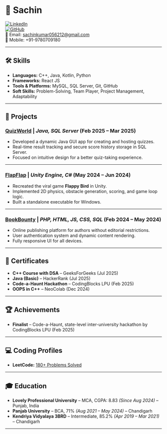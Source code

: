 # 💼 Sachin

[![LinkedIn](https://img.shields.io/badge/LinkedIn-Profile-blue)](https://www.linkedin.com/in/sachin260708/)  
[![GitHub](https://img.shields.io/badge/GitHub-kraonix-black)](https://github.com/kraonix)  
📧 Email: [sachinkumar056212@gmail.com](mailto:sachinkumar056212@gmail.com)  
📱 Mobile: +91-9780709180  

---

## 🛠 Skills

- **Languages:** C++, Java, Kotlin, Python  
- **Frameworks:** React JS  
- **Tools & Platforms:** MySQL, SQL Server, Git, GitHub  
- **Soft Skills:** Problem-Solving, Team Player, Project Management, Adaptability  

---

## 🚀 Projects

### [QuizWorld](#) | *Java, SQL Server* (Feb 2025 – Mar 2025)  
- Developed a dynamic Java GUI app for creating and hosting quizzes.  
- Real-time result tracking and secure score history storage in SQL Server.  
- Focused on intuitive design for a better quiz-taking experience.  

---

### [FlapFlap](https://github.com/kraonix/FlapFlap) | *Unity Engine, C#* (May 2024 – Jun 2024)  
- Recreated the viral game **Flappy Bird** in Unity.  
- Implemented 2D physics, obstacle generation, scoring, and game loop logic.  
- Built a standalone executable for Windows.  

---

### [BookBounty](https://github.com/kraonix/BookBounty) | *PHP, HTML, JS, CSS, SQL* (Feb 2024 – May 2024)  
- Online publishing platform for authors without editorial restrictions.  
- User authentication system and dynamic content rendering.  
- Fully responsive UI for all devices.  

---

## 📜 Certificates
- **C++ Course with DSA** – GeeksForGeeks (Jul 2025)  
- **Java (Basic)** – HackerRank (Jul 2025)  
- **Code-a-Haunt Hackathon** – CodingBlocks LPU (Feb 2025)  
- **OOPS in C++** – NeoColab (Dec 2024)  

---

## 🏆 Achievements
- **Finalist** – Code-a-Haunt, state-level inter-university hackathon by CodingBlocks LPU (Feb 2025)  

---

## 💻 Coding Profiles
- **LeetCode:** [180+ Problems Solved](https://leetcode.com/u/Kraonix/)  

---

## 🎓 Education
- **Lovely Professional University** – MCA, CGPA: 8.83 *(Since Aug 2024)* – Punjab, India  
- **Panjab University** – BCA, 71% *(Aug 2021 – May 2024)* – Chandigarh  
- **Kendriya Vidyalaya 3BRD** – Intermediate, 85.2% *(Apr 2019 – Mar 2021)* – Chandigarh  

---
